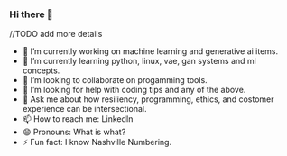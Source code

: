 ### Hi there 👋

//TODO add more details

- 🔭 I’m currently working on machine learning and generative ai items.
- 🌱 I’m currently learning python, linux, vae, gan systems and ml concepts.
- 👯 I’m looking to collaborate on progamming tools.
- 🤔 I’m looking for help with coding tips and any of the above.
- 💬 Ask me about how resiliency, programming, ethics, and costomer experience can be intersectional.
- 📫 How to reach me: LinkedIn
- 😄 Pronouns: What is what?
- ⚡ Fun fact: I know Nashville Numbering.

